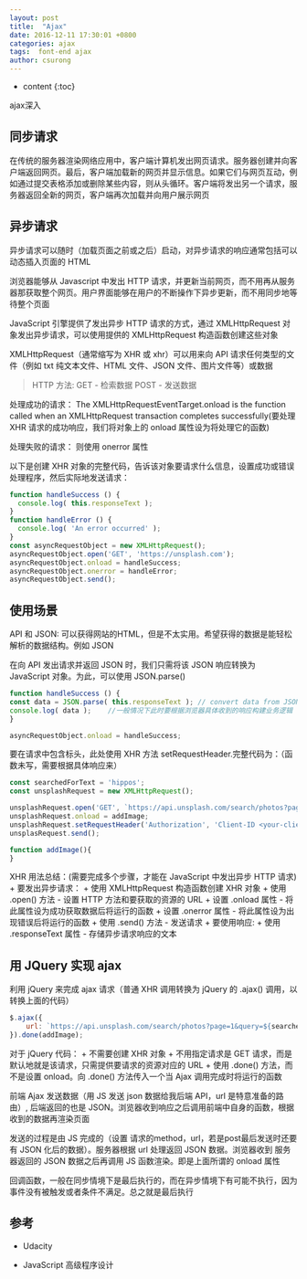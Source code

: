 ```yaml
---
layout: post
title:  "Ajax"
date: 2016-12-11 17:30:01 +0800
categories: ajax
tags:  font-end ajax 
author: csurong
---
```


* content
{:toc}

ajax深入



## 同步请求

在传统的服务器渲染网络应用中，客户端计算机发出网页请求。服务器创建并向客户端返回网页。最后，客户端加载新的网页并显示信息。如果它们与网页互动，例如通过提交表格添加或删除某些内容，则从头循环。客户端将发出另一个请求，服务器返回全新的网页，客户端再次加载并向用户展示网页

## 异步请求

异步请求可以随时（加载页面之前或之后）启动，对异步请求的响应通常包括可以动态插入页面的 HTML

浏览器能够从 Javascript 中发出 HTTP 请求，并更新当前网页，而不用再从服务器那获取整个网页。用户界面能够在用户的不断操作下异步更新，而不用同步地等待整个页面

JavaScript 引擎提供了发出异步 HTTP 请求的方式，通过 XMLHttpRequest 对象发出异步请求，可以使用提供的 XMLHttpRequest 构造函数创建这些对象

XMLHttpRequest（通常缩写为 XHR 或 xhr）可以用来向 API 请求任何类型的文件（例如 txt 纯文本文件、HTML 文件、JSON 文件、图片文件等）或数据

> HTTP 方法: GET - 检索数据	POST - 发送数据

处理成功的请求： The XMLHttpRequestEventTarget.onload is the function called when an XMLHttpRequest transaction completes successfully(要处理 XHR 请求的成功响应，我们将对象上的 onload 属性设为将处理它的函数)

处理失败的请求： 则使用 onerror 属性

以下是创建 XHR 对象的完整代码，告诉该对象要请求什么信息，设置成功或错误处理程序，然后实际地发送请求：
```js
function handleSuccess () { 
  console.log( this.responseText ); 
}
function handleError () { 
  console.log( 'An error occurred' );
}
const asyncRequestObject = new XMLHttpRequest();
asyncRequestObject.open('GET', 'https://unsplash.com');
asyncRequestObject.onload = handleSuccess;
asyncRequestObject.onerror = handleError;
asyncRequestObject.send();
```

## 使用场景

API 和 JSON: 可以获得网站的HTML，但是不太实用。希望获得的数据是能轻松解析的数据结构。例如 JSON 

在向 API 发出请求并返回 JSON 时，我们只需将该 JSON 响应转换为 JavaScript 对象。为此，可以使用 JSON.parse()
```js
function handleSuccess () {
const data = JSON.parse( this.responseText ); // convert data from JSON to a JavaScript object
console.log( data );	//一般情况下此时要根据浏览器具体收到的响应构建业务逻辑
}

asyncRequestObject.onload = handleSuccess;
```

要在请求中包含标头，此处使用 XHR 方法 setRequestHeader.完整代码为：（函数未写，需要根据具体响应来）
```javascript
const searchedForText = 'hippos';
const unsplashRequest = new XMLHttpRequest();

unsplashRequest.open('GET', `https://api.unsplash.com/search/photos?page=1&query=${searchedForText}`);//第三个参数默认为 true，即异步。post发送要加content-type
unsplashRequest.onload = addImage;
unsplashRequest.setRequestHeader('Authorization', 'Client-ID <your-client-id>');
unsplasRequest.send();

function addImage(){
}
```

XHR 用法总结：(需要完成多个步骤，才能在 JavaScript 中发出异步 HTTP 请求) 
	+ 要发出异步请求： 
		+ 使用 XMLHttpRequest 构造函数创建 XHR 对象
		+ 使用 .open() 方法 - 设置 HTTP 方法和要获取的资源的 URL
		+ 设置 .onload 属性 - 将此属性设为成功获取数据后将运行的函数
		+ 设置 .onerror 属性 - 将此属性设为出现错误后将运行的函数
		+ 使用 .send() 方法 - 发送请求
	+ 要使用响应:
		+ 使用 .responseText 属性 - 存储异步请求响应的文本

## 用 JQuery 实现 ajax

利用 jQuery 来完成 ajax 请求（普通 XHR 调用转换为 jQuery 的 .ajax() 调用，以转换上面的代码）
```js
$.ajax({
    url: `https://api.unsplash.com/search/photos?page=1&query=${searchedForText}`
}).done(addImage);
```

对于 jQuery 代码：
	+ 不需要创建 XHR 对象
	+ 不用指定请求是 GET 请求，而是默认地就是该请求，只需提供要请求的资源对应的 URL
	+ 使用 .done() 方法，而不是设置 onload。向 .done() 方法传入一个当 Ajax 调用完成时将运行的函数

前端 Ajax 发送数据（用 JS 发送 json 数据给我后端 API，url 是特意准备的路由）, 后端返回的也是 JSON。浏览器收到响应之后调用前端中自身的函数，根据收到的数据再渲染页面

发送的过程是由 JS 完成的（设置 请求的method，url，若是post最后发送时还要有 JSON 化后的数据）。服务器根据 url 处理返回 JSON 数据。浏览器收到 服务器返回的 JSON 数据之后再调用 JS 函数渲染。即是上面所谓的 onload 属性

回调函数，一般在同步情境下是最后执行的，而在异步情境下有可能不执行，因为事件没有被触发或者条件不满足。总之就是最后执行

## 参考

* Udacity

* JavaScript 高级程序设计